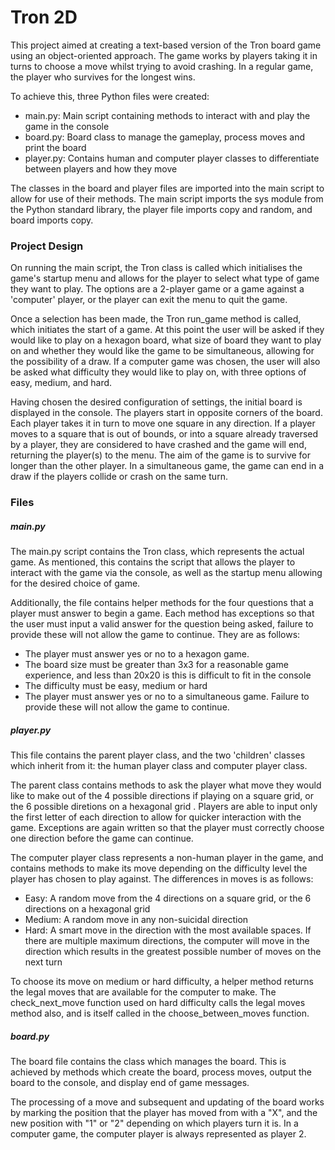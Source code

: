 # Tron 2D

This project aimed at creating a text-based version of the Tron board game using an object-oriented approach. The game works by players taking it in turns to choose a move whilst trying to avoid crashing. In a regular game, the player who survives for the longest wins.


To achieve this, three Python files were created: 
- main.py: Main script containing methods to interact with and play the game in the console
- board.py: Board class to manage the gameplay, process moves and print the board
- player.py: Contains human and computer player classes to differentiate between players and how they move

The classes in the board and player files are imported into the main script to allow for use of their methods. The main script imports the sys module from the Python standard library, the player file imports copy and random, and board imports copy.

### Project Design

On running the main script, the Tron class is called which initialises the game's startup menu and allows for the player to select what type of game they want to play. The options are a 2-player game or a game against a 'computer' player, or the player can exit the menu to quit the game.

Once a selection has been made, the Tron run_game method is called, which initiates the start of a game. At this point the user will be asked if they would like to play on a hexagon board, what size of board they want to play on and whether they would like the game to be simultaneous, allowing for the possibility of a draw. If a computer game was chosen, the user will also be asked what difficulty they would like to play on, with three options of easy, medium, and hard.

Having chosen the desired configuration of settings, the initial board is displayed in the console. The players start in opposite corners of the board. Each player takes it in turn to move one square in any direction. If a player moves to a square that is out of bounds, or into a square already traversed by a player, they are considered to have crashed and the game will end, returning the player(s) to the menu. The aim of the game is to survive for longer than the other player. In a simultaneous game, the game can end in a draw if the players collide or crash on the same turn.

### Files

##### main.py

The main.py script contains the Tron class, which represents the actual game. As mentioned, this contains the script that allows the player to interact with the game via the console, as well as the startup menu allowing for the desired choice of game.

Additionally, the file contains helper methods for the four questions that a player must answer to begin a game. Each method has exceptions so that the user must input a valid answer for the question being asked, failure to provide these will not allow the game to continue. They are as follows:
- The player must answer yes or no to a hexagon game.
- The board size must be greater than 3x3 for a reasonable game experience, and less than 20x20 is this is difficult to fit in the console
- The difficulty must be easy, medium or hard
- The player must answer yes or no to a simultaneous game. Failure to provide these will not allow the game to continue.

##### player.py

This file contains the parent player class, and the two 'children' classes which inherit from it: the human player class and computer player class.

The parent class contains methods to ask the player what move they would like to make out of the 4 possible directions if playing on a square grid, or the 6 possible diretions on a hexagonal grid . Players are able to input only the first letter of each direction to allow for quicker interaction with the game. Exceptions are again written so that the player must correctly choose one direction before the game can continue.

The computer player class represents a non-human player in the game, and contains methods to make its move depending on the difficulty level the player has chosen to play against. The differences in moves is as follows:

- Easy: A random move from the 4 directions on a square grid, or the 6 directions on a hexagonal grid
- Medium: A random move in any non-suicidal direction
- Hard: A smart move in the direction with the most available spaces. If there are multiple maximum directions, the computer will move in the direction which results in the greatest possible number of moves on the next turn

To choose its move on medium or hard difficulty, a helper method returns the legal moves that are available for the computer to make. The check_next_move function used on hard difficulty calls the legal moves method also, and is itself called in the choose_between_moves function.

##### board.py

The board file contains the class which manages the board. This is achieved by methods which create the board, process moves, output the board to the console, and display end of game messages.

The processing of a move and subsequent and updating of the board works by marking the position that the player has moved from with a "X", and the new position with "1" or "2" depending on which players turn it is. In a computer game, the computer player is always represented as player 2.
